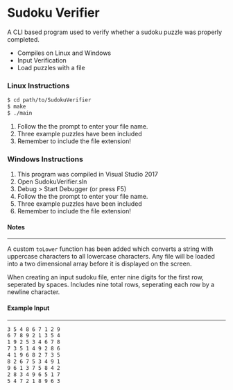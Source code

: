 # Sudoku Verifier

A CLI based program used to verify whether a sudoku puzzle was properly completed.

  - Compiles on Linux and Windows
  - Input Verification
  - Load puzzles with a file

### Linux Instructions

 ```sh
$ cd path/to/SudokuVerifier
$ make
$ ./main
```
1. Follow the the prompt to enter your file name.
1. Three example puzzles have been included
1. Remember to include the file extension!

### Windows Instructions
1. This program was compiled in Visual Studio 2017
1. Open SudokuVerifier.sln
1. Debug > Start Debugger (or press F5)
1. Follow the the prompt to enter your file name.
1. Three example puzzles have been included
1. Remember to include the file extension!    
  
#### Notes 
***
A custom `toLower` function has been added which converts a string with uppercase characters to all lowercase characters. Any file will be loaded into a two dimensional array before it is displayed on the screen.

When creating an input sudoku file, enter nine digits for the first row, seperated by spaces. Includes nine total rows, seperating each row by a newline character.

#### Example Input
***
```sh
3 5 4 8 6 7 1 2 9
6 7 8 9 2 1 3 5 4
1 9 2 5 3 4 6 7 8
7 3 5 1 4 9 2 8 6
4 1 9 6 8 2 7 3 5
8 2 6 7 5 3 4 9 1
9 6 1 3 7 5 8 4 2
2 8 3 4 9 6 5 1 7
5 4 7 2 1 8 9 6 3
```
